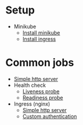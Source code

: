 # Setup
 - Minikube
   - [Install minikube](setup/minikube/install.md)
   - [Install ingress](setup/minikube/install_ingress.md)

# Common jobs
 - [Simple http server](jobs/simple_http_server/)
 - Health check
   - [Liveness probe](jobs/liveness_probe/)
   - [Readiness probe](jobs/readiness_probe/)
 - Ingress (nginx)
   - [Simple http server](jobs/ingress_nginx/)
   - [Custom authentication](jobs/ingress_nginx/)
